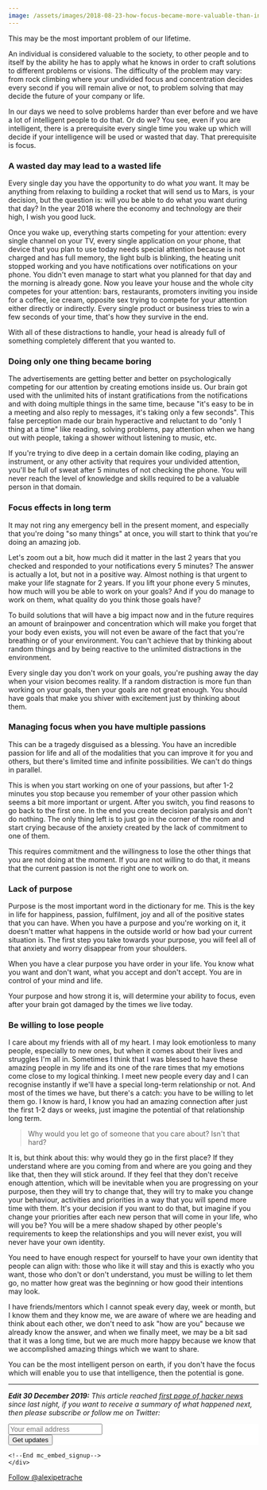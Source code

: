 ```yaml
---
image: /assets/images/2018-08-23-how-focus-became-more-valuable-than-intelligence.jpg
---
```

This may be the most important problem of our lifetime.

An individual is considered valuable to the society, to other people and to itself by the ability he has to apply what he knows in order to craft solutions to different problems or visions. The difficulty of the problem may vary: from rock climbing where your undivided focus and concentration decides every second if you will remain alive or not, to problem solving that may decide the future of your company or life.

In our days we need to solve problems harder than ever before and we have a lot of intelligent people to do that. Or do we? You see, even if you are intelligent, there is a prerequisite every single time you wake up which will decide if your intelligence will be used or wasted that day. That prerequisite is focus.

### A wasted day may lead to a wasted life

Every single day you have the opportunity to do what *you* want. It may be anything from relaxing to building a rocket that will send us to Mars, is your decision, but the question is: will you be able to do what you want during that day? In the year 2018 where the economy and technology are their high, I wish you good luck.

Once you wake up, everything starts competing for your attention: every single channel on your TV, every single application on your phone, that device that you plan to use today needs special attention because is not charged and has full memory, the light bulb is blinking, the heating unit stopped working and you have notifications over notifications on your phone. You didn't even manage to start what you planned for that day and the morning is already gone. Now you leave your house and the whole city competes for your attention: bars, restaurants, promoters inviting you inside for a coffee, ice cream, opposite sex trying to compete for your attention either directly or indirectly. Every single product or business tries to win a few seconds of your time, that's how they survive in the end.

With all of these distractions to handle, your head is already full of something completely different that you wanted to.

### Doing only one thing became boring

The advertisements are getting better and better on psychologically competing for our attention by creating emotions inside us. Our brain got used with the unlimited hits of instant gratifications from the notifications and with doing multiple things in the same time, because "it's easy to be in a meeting and also reply to messages, it's taking only a few seconds". This false perception made our brain hyperactive and reluctant to do "only 1 thing at a time" like reading, solving problems, pay attention when we hang out with people, taking a shower without listening to music, etc.

If you're trying to dive deep in a certain domain like coding, playing an instrument, or any other activity that requires your undivided attention, you'll be full of sweat after 5 minutes of not checking the phone. You will never reach the level of knowledge and skills required to be a valuable person in that domain.

### Focus effects in long term

It may not ring any emergency bell in the present moment, and especially that you're doing "so many things" at once, you will start to think that you're doing an amazing job.

Let's zoom out a bit, how much did it matter in the last 2 years that you checked and responded to your notifications every 5 minutes? The answer is actually a lot, but not in a positive way. Almost nothing is that urgent to make your life stagnate for 2 years. If you lift your phone every 5 minutes, how much will you be able to work on your goals? And if you do manage to work on them, what quality do you think those goals have?

To build solutions that will have a big impact now and in the future requires an amount of brainpower and concentration which will make you forget that your body even exists, you will not even be aware of the fact that you're breathing or of your environment. You can't achieve that by thinking about random things and by being reactive to the unlimited distractions in the environment.

Every single day you don't work on your goals, you're pushing away the day when your vision becomes reality. If a random distraction is more fun than working on your goals, then your goals are not great enough. You should have goals that make you shiver with excitement just by thinking about them.

### Managing focus when you have multiple passions

This can be a tragedy disguised as a blessing. You have an incredible passion for life and all of the modalities that you can improve it for you and others, but there's limited time and infinite possibilities. We can't do things in parallel.

This is when you start working on one of your passions, but after 1-2 minutes you stop because you remember of your other passion which seems a bit more important or urgent. After you switch, you find reasons to go back to the first one. In the end you create decision paralysis and don't do nothing. The only thing left is to just go in the corner of the room and start crying because of the anxiety created by the lack of commitment to one of them.

This requires commitment and the willingness to lose the other things that you are not doing at the moment. If you are not willing to do that, it means that the current passion is not the right one to work on.

### Lack of purpose

Purpose is the most important word in the dictionary for me. This is the key in life for happiness, passion, fulfilment, joy and all of the positive states that you can have. When you have a purpose and you're working on it, it doesn't matter what happens in the outside world or how bad your current situation is. The first step you take towards your purpose, you will feel all of that anxiety and worry disappear from your shoulders.

When you have a clear purpose you have order in your life. You know what you want and don't want, what you accept and don't accept. You are in control of your mind and life.

Your purpose and how strong it is, will determine your ability to focus, even after your brain got damaged by the times we live today.

### Be willing to lose people

I care about my friends with all of my heart. I may look emotionless to many people, especially to new ones, but when it comes about their lives and struggles I'm all in. Sometimes I think that I was blessed to have these amazing people in my life and its one of the rare times that my emotions come close to my logical thinking. I meet new people every day and I can recognise instantly if we'll have a special long-term relationship or not. And most of the times we have, but there's a catch: you have to be willing to let them go. I know is hard, I know you had an amazing connection after just the first 1-2 days or weeks, just imagine the potential of that relationship long term.

> Why would you let go of someone that you care about? Isn't that hard?

It is, but think about this: why would they go in the first place? If they understand where are you coming from and where are you going and they like that, then they will stick around. If they feel that they don't receive enough attention, which will be inevitable when you are progressing on your purpose, then they will try to change that, they will try to make you change your behaviour, activities and priorities in a way that you will spend more time with them. It's your decision if you want to do that, but imagine if you change your priorities after each new person that will come in your life, who will you be? You will be a mere shadow shaped by other people's requirements to keep the relationships and you will never exist, you will never have your own identity.

You need to have enough respect for yourself to have your own identity that people can align with: those who like it will stay and this is exactly who you want, those who don't or don't understand, you must be willing to let them go, no matter how great was the beginning or how good their intentions may look.

I have friends/mentors which I cannot speak every day, week or month, but I know them and they know me, we are aware of where we are heading and think about each other, we don't need to ask "how are you" because we already know the answer, and when we finally meet, we may be a bit sad that it was a long time, but we are much more happy because we know that we accomplished amazing things which we want to share.

You can be the most intelligent person on earth, if you don't have the focus which will enable you to use that intelligence, then the potential is gone.

<hr>

<i><b>Edit 30 December 2019:</b> This article reached <a href="https://news.ycombinator.com/item?id=21906727">first page of hacker news</a> since last night, if you want to receive a summary of what happened next, then please subscribe or follow me on Twitter:</i>
<div class="row h-100 justify-content-center align-items-center">
    <div>
    <!-- Begin Mailchimp Signup Form -->
        <link href="//cdn-images.mailchimp.com/embedcode/horizontal-slim-10_7.css" rel="stylesheet" type="text/css">
        <style type="text/css">
        #mc_embed_signup{background:#fff; clear:left; font:14px Helvetica,Arial,sans-serif; width:100%;}
        /* Add your own Mailchimp form style overrides in your site stylesheet or in this style block.
            We recommend moving this block and the preceding CSS link to the HEAD of your HTML file. */
        </style>
        <div id="mc_embed_signup">
        <form action="https://alexand.us4.list-manage.com/subscribe/post?u=7d57c5cb9a6eb44e87dee3649&amp;id=d9a14e3f32" method="post" id="mc-embedded-subscribe-form" name="mc-embedded-subscribe-form" class="validate" target="_blank" novalidate>
            <div id="mc_embed_signup_scroll">
            <input style="width: auto; font-size:14px;" type="email" value="" name="EMAIL" class="email" id="mce-EMAIL" placeholder="Your email address" required>
            <!-- real people should not fill this in and expect good things - do not remove this or risk form bot signups-->
            <div style="position: absolute; left: -5000px;" aria-hidden="true"><input type="text" name="b_7d57c5cb9a6eb44e87dee3649_d9a14e3f32" tabindex="-1" value=""></div>
            <div class="clear"><input type="submit" value="Get updates" name="subscribe" id="mc-embedded-subscribe" class="button"></div>
            </div>
        </form>
        </div>

    <!--End mc_embed_signup-->
    </div>
</div>
<div class="row h-100 justify-content-center align-items-center">
    <div class="item">
        <a href="https://twitter.com/alexipetrache?ref_src=twsrc%5Etfw" class="twitter-follow-button" data-show-screen-name="false" data-show-count="true">Follow @alexipetrache</a><script async src="https://platform.twitter.com/widgets.js" charset="utf-8"></script>
    </div>
</div>